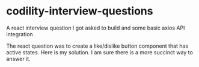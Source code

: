 # codility-interview-questions
A react interview question I got asked to build and some basic axios API integration

The react question was to create a like/dislike button component that has active states. Here is my solution. I am sure there is a more succinct way to answer it.
